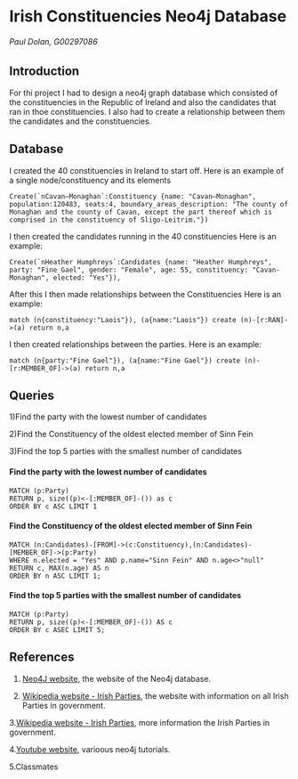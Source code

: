 # Irish Constituencies Neo4j Database
###### Paul Dolan, G00297086

## Introduction
For thi project I had to design a neo4j graph database which consisted of the constituencies in the Republic of Ireland and also the candidates that ran in thoe constituencies. I also had to create a relationship between them the candidates and the constituencies.

## Database
I created the 40 constituencies in Ireland to start off. 
Here is an example of a single node/constituency and its elements
```
Create(`nCavan–Monaghan`:Constituency {name: "Cavan–Monaghan", population:120483, seats:4, boundary_areas_description: "The county of Monaghan and the county of Cavan, except the part thereof which is comprised in the constituency of Sligo-Leitrim."})
```
I then created the candidates running in the 40 constituencies
Here is an example:
```
Create(`nHeather Humphreys`:Candidates {name: "Heather Humphreys", party: "Fine Gael", gender: "Female", age: 55, constituency: "Cavan-Monaghan", elected: "Yes"}),
```
After this I then made relationships between the Constituencies
Here is an example:
```
match (n{constituency:"Laois"}), (a{name:"Laois"}) create (n)-[r:RAN]->(a) return n,a
```
I then created relationships between the parties.
Here is an example:
```
match (n{party:"Fine Gael"}), (a{name:"Fine Gael"}) create (n)-[r:MEMBER_OF]->(a) return n,a
```

## Queries
1)Find the party with the lowest number of candidates

2)Find the Constituency of the oldest elected member of Sinn Fein

3)Find the top 5 parties with the smallest number of candidates

#### Find the party with the lowest number of candidates
```cypher
MATCH (p:Party)
RETURN p, size((p)<-[:MEMBER_OF]-()) as c
ORDER BY c ASC LIMIT 1
```

#### Find the Constituency of the oldest elected member of Sinn Fein
```cypher
MATCH (n:Candidates)-[FROM]->(c:Constituency),(n:Candidates)-[MEMBER_OF]->(p:Party)
WHERE n.elected = "Yes" AND p.name="Sinn Fein" AND n.age<>"null"
RETURN c, MAX(n.age) AS n
ORDER BY n ASC LIMIT 1;
```

#### Find the top 5 parties with the smallest number of candidates
```cypher
MATCH (p:Party)
RETURN p, size((p)<-[:MEMBER_OF]-()) AS c
ORDER BY c ASEC LIMIT 5;
```

## References
1. [Neo4J website](http://neo4j.com/), the website of the Neo4j database.

2. [Wikipedia website - Irish Parties](https://en.wikipedia.org/wiki/List_of_political_parties_in_the_Republic_of_Ireland), the website with information on all Irish Parties in government.

3.[Wikipedia website - Irish Parties](https://en.wikipedia.org/wiki/Irish_general_election,_2016), more information the Irish Parties in government.

4.[Youtube website](https://www.youtube.com/), varioous neo4j tutorials.

5.Classmates
